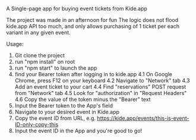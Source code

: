 A Single-page app for buying event tickets from Kide.app

The project was made in an afternoon for fun
The logic does not flood kide.app API too much, and only allows purchasing of 1 ticket per each
variant in any given event.

Usage:

1. Git clone the project
2. run "npm install" on root
3. run "npm start" to launch the app
4. find your Bearer token after logging in to kide.app
   4.1 On Google Chrome, press F12 on your keyboard
   4.2 Navigate to "Network" tab
   4.3 Add an event ticket to your cart
   4.4 Find "reservations" POST request from "Network" tab
   4.5 Look for "authorization" in "Request Headers"
   4.6 Copy the value of the token minus the "Bearer" text
5. Input the Bearer token to the App's field
6. Navigate to your desired event in Kide.app
7. Copy the event ID from URL, e.g. https://kide.app/events/this-is-event-ID-only-copy-this
8. Input the event ID in the App and you're good to go!
